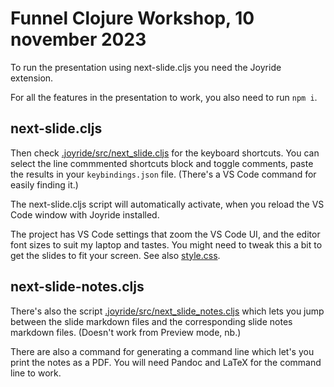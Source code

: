 # Funnel Clojure Workshop, 10 november 2023

To run the presentation using next-slide.cljs you need the Joyride extension.

For all the features in the presentation to work, you also need to run `npm i`.

## next-slide.cljs

Then check [.joyride/src/next_slide.cljs](.joyride/src/next_slide.cljs) for the keyboard shortcuts. You can select the line commmented shortcuts block and toggle comments, paste the results in your `keybindings.json` file. (There's a VS Code command for easily finding it.)

The next-slide.cljs script will automatically activate, when you reload the VS Code window with Joyride installed.

The project has VS Code settings that zoom the VS Code UI, and the editor font sizes to suit my laptop and tastes. You might need to tweak this a bit to get the slides to fit your screen. See also [style.css](./style.css).

## next-slide-notes.cljs

There's also the script [.joyride/src/next_slide_notes.cljs](.joyride/src/next_slide_notes.cljs) which lets you jump between the slide markdown files and the corresponding slide notes markdown files. (Doesn't work from Preview mode, nb.)

There are also a command for generating a command line which let's you print the notes as a PDF. You will need Pandoc and LaTeX for the command line to work.

